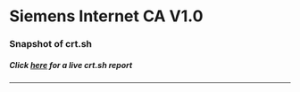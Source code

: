 # Siemens Internet CA V1.0
### Snapshot of crt.sh
##### Click [here](https://crt.sh/?q=67E5B507C861CE7180BC3DB7D37D2F5CAE755831E212E32225F6294694B2EA49) for a live crt.sh report

---
